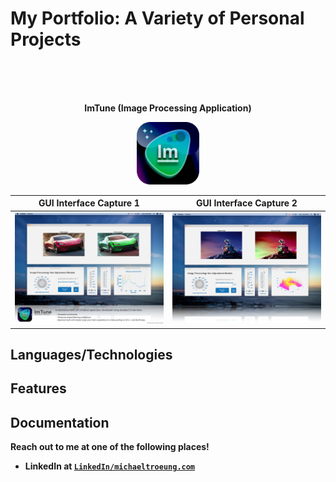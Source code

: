 # My Portfolio: A Variety of Personal Projects

<br/>
<br/>
<br/>

<p align="center">
<b> ImTune (Image Processing Application)

<p align="center">
  <img src="Images/ImTuneIcon.png" width = "100">
</p>


| GUI Interface Capture 1 | GUI Interface Capture 2 |
| :---: |:---:|
| <img src="Images/ImTune_1.png" width = "500"> |  <img src="Images/ImTune_2.png" width = "500"> | 
</p>

## Languages/Technologies

## Features
## Documentation


Reach out to me at one of the following places!

- LinkedIn at <a href="https://www.linkedin.com/in/michaeltroeung/" target="_blank">`LinkedIn/michaeltroeung.com`</a>

